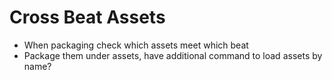 # Cross Beat Assets

* When packaging check which assets meet which beat
* Package them under assets, have additional command to load assets by name?
